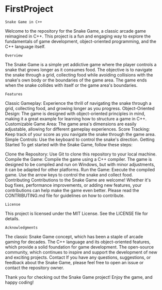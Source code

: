# FirstProject

	Snake Game in C++

Welcome to the repository for the Snake Game, a classic arcade game reimagined in C++.
This project is a fun and engaging way to explore the fundamentals of 
game development, object-oriented programming, and the C++ language itself.

	Overview
The Snake Game is a simple yet addictive game where the player controls a snake that grows longer as it consumes food. 
The objective is to navigate the snake through a grid, collecting food while avoiding collisions with 
the snake's own body or the boundaries of the game area. 
The game ends when the snake collides with itself or the game area's boundaries.

	Features
Classic Gameplay: Experience the thrill of navigating the snake through a grid, collecting food, and growing longer as you progress.
Object-Oriented Design: The game is designed with object-oriented principles in mind, making it a great example for 
learning how to structure a game in C++.
Customizable Game Area: The game area's dimensions are easily adjustable, allowing for different gameplay experiences.
Score Tracking: Keep track of your score as you navigate the snake through the game area.
Simple Controls: Use the keyboard to control the snake's direction.
Getting Started
To get started with the Snake Game, follow these steps:

Clone the Repository: Use Git to clone this repository to your local machine.
Compile the Game: Compile the game using a C++ compiler. The game is designed to be compiled and run on Windows, but 
with minor adjustments, it can be adapted for other platforms.
Run the Game: Execute the compiled game. Use the arrow keys to control the snake and collect food.
Contributing
Contributions to the Snake Game are welcome! Whether it's bug fixes, performance improvements, or adding new features, 
your contributions can help make the game even better. Please read the CONTRIBUTING.md file for guidelines on how to contribute.

	License
This project is licensed under the MIT License. See the LICENSE file for details.

	Acknowledgments
The classic Snake Game concept, which has been a staple of arcade gaming for decades.
The C++ language and its object-oriented features, which provide a solid foundation for game development.
The open-source community, which continues to inspire and support the development of new and exciting projects.
Contact
If you have any questions, suggestions, or feedback about the Snake Game, please feel free to open an issue or contact the repository owner.

Thank you for checking out the Snake Game project! Enjoy the game, and happy coding!
